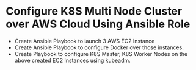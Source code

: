 # Configure K8S Multi Node Cluster over AWS Cloud Using Ansible Role
- Create Ansible Playbook to launch 3 AWS EC2 Instance
- Create Ansible Playbook to configure Docker over those instances.
- Create Playbook to configure K8S Master, K8S Worker Nodes on the above created EC2 Instances using kubeadm.
